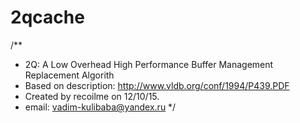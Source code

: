 # 2qcache

/**
 * 2Q: A Low Overhead High Performance Buffer Management Replacement Algorith
 * Based on description: http://www.vldb.org/conf/1994/P439.PDF
 * Created by recoilme on 12/10/15.
 * email: vadim-kulibaba@yandex.ru
 */